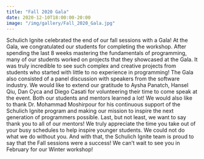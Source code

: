 ```yaml
---
title: "Fall 2020 Gala"
date: 2020-12-10T18:00:00-20:00
image: "/img/gallery/Fall_2020_Gala.jpg"
---
```

Schulich Ignite celebrated the end of our fall sessions with a Gala! At the Gala, we congratulated our students for completing the workshop. After spending the last 8 weeks mastering the fundamentals of programming, many of our students worked on projects that they showcased at the Gala. It was truly incredible to see such complex and creative projects from students who started with little to no experience in programming! The Gala also consisted of a panel discussion with speakers from the software industry. We would like to extend our gratitude to Aysha Panatch, Hansel Qiu, Dan Cyca and Diego Casati for volunteering their time to come speak at the event. Both our students and mentors learned a lot! We would also like to thank Dr. Mohammad Moshirpour for his continuous support of the Schulich Ignite program and making our mission to inspire the next generation of programmers possible. 
Last, but not least, we want to say thank you to all of our mentors! We truly appreciate the time you take out of your busy schedules to help inspire younger students. We could not do what we do without you. And with that, the Schulich Ignite team is proud to say that the Fall sessions were a success! We can’t wait to see you in February for our Winter workshop!